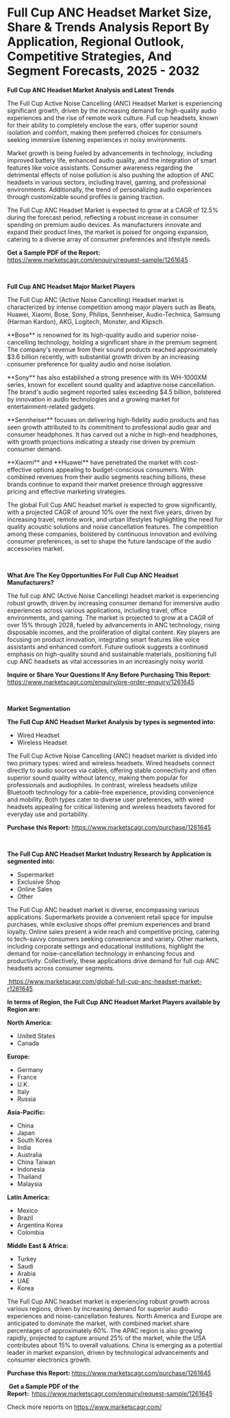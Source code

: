 <p><h1>Full Cup ANC Headset Market Size, Share & Trends Analysis Report By Application, Regional Outlook, Competitive Strategies, And Segment Forecasts, 2025 - 2032</h1></p><p><strong>Full Cup ANC Headset Market Analysis and Latest Trends</strong></p>
<p><p>The Full Cup Active Noise Cancelling (ANC) Headset Market is experiencing significant growth, driven by the increasing demand for high-quality audio experiences and the rise of remote work culture. Full cup headsets, known for their ability to completely enclose the ears, offer superior sound isolation and comfort, making them preferred choices for consumers seeking immersive listening experiences in noisy environments.</p><p>Market growth is being fueled by advancements in technology, including improved battery life, enhanced audio quality, and the integration of smart features like voice assistants. Consumer awareness regarding the detrimental effects of noise pollution is also pushing the adoption of ANC headsets in various sectors, including travel, gaming, and professional environments. Additionally, the trend of personalizing audio experiences through customizable sound profiles is gaining traction.</p><p>The Full Cup ANC Headset Market is expected to grow at a CAGR of 12.5% during the forecast period, reflecting a robust increase in consumer spending on premium audio devices. As manufacturers innovate and expand their product lines, the market is poised for ongoing expansion, catering to a diverse array of consumer preferences and lifestyle needs.</p></p>
<p><strong>Get a Sample PDF of the Report:&nbsp;</strong> <a href="https://www.marketscagr.com/enquiry/request-sample/1261645?utm_campaign=1950&utm_medium=2&utm_source=Github&utm_content=ia&utm_term=05042025&utm_id=full-cup-anc-headset">https://www.marketscagr.com/enquiry/request-sample/1261645</a></p>
<p>&nbsp;</p>
<p><strong>Full Cup ANC Headset Major Market Players</strong></p>
<p><p>The Full Cup ANC (Active Noise Cancelling) Headset market is characterized by intense competition among major players such as Beats, Huawei, Xiaomi, Bose, Sony, Philips, Sennheiser, Audio-Technica, Samsung (Harman Kardon), AKG, Logitech, Monster, and Klipsch. </p><p>**Bose** is renowned for its high-quality audio and superior noise-cancelling technology, holding a significant share in the premium segment. The company's revenue from their sound products reached approximately $3.6 billion recently, with substantial growth driven by an increasing consumer preference for quality audio and noise isolation.</p><p>**Sony** has also established a strong presence with its WH-1000XM series, known for excellent sound quality and adaptive noise cancellation. The brand's audio segment reported sales exceeding $4.5 billion, bolstered by innovation in audio technologies and a growing market for entertainment-related gadgets.</p><p>**Sennheiser** focuses on delivering high-fidelity audio products and has seen growth attributed to its commitment to professional audio gear and consumer headphones. It has carved out a niche in high-end headphones, with growth projections indicating a steady rise driven by premium consumer demand.</p><p>**Xiaomi** and **Huawei** have penetrated the market with cost-effective options appealing to budget-conscious consumers. With combined revenues from their audio segments reaching billions, these brands continue to expand their market presence through aggressive pricing and effective marketing strategies.</p><p>The global Full Cup ANC headset market is expected to grow significantly, with a projected CAGR of around 10% over the next five years, driven by increasing travel, remote work, and urban lifestyles highlighting the need for quality acoustic solutions and noise cancellation features. The competition among these companies, bolstered by continuous innovation and evolving consumer preferences, is set to shape the future landscape of the audio accessories market.</p></p>
<p>&nbsp;</p>
<p><strong>What Are The Key Opportunities For Full Cup ANC Headset Manufacturers?</strong></p>
<p><p>The full cup ANC (Active Noise Cancelling) headset market is experiencing robust growth, driven by increasing consumer demand for immersive audio experiences across various applications, including travel, office environments, and gaming. The market is projected to grow at a CAGR of over 15% through 2028, fueled by advancements in ANC technology, rising disposable incomes, and the proliferation of digital content. Key players are focusing on product innovation, integrating smart features like voice assistants and enhanced comfort. Future outlook suggests a continued emphasis on high-quality sound and sustainable materials, positioning full cup ANC headsets as vital accessories in an increasingly noisy world.</p></p>
<p><strong>Inquire or Share Your Questions If Any Before Purchasing This Report:</strong> <a href="https://www.marketscagr.com/enquiry/pre-order-enquiry/1261645?utm_campaign=1950&utm_medium=2&utm_source=Github&utm_content=ia&utm_term=05042025&utm_id=full-cup-anc-headset">https://www.marketscagr.com/enquiry/pre-order-enquiry/1261645</a></p>
<p>&nbsp;</p>
<p><strong>Market Segmentation</strong></p>
<p><strong>The Full Cup ANC Headset Market Analysis by types is segmented into:</strong></p>
<p><ul><li>Wired Headset</li><li>Wireless Headset</li></ul></p>
<p><p>The Full Cup Active Noise Cancelling (ANC) headset market is divided into two primary types: wired and wireless headsets. Wired headsets connect directly to audio sources via cables, offering stable connectivity and often superior sound quality without latency, making them popular for professionals and audiophiles. In contrast, wireless headsets utilize Bluetooth technology for a cable-free experience, providing convenience and mobility. Both types cater to diverse user preferences, with wired headsets appealing for critical listening and wireless headsets favored for everyday use and portability.</p></p>
<p><strong>Purchase this Report:&nbsp;</strong><a href="https://www.marketscagr.com/purchase/1261645?utm_campaign=1950&utm_medium=2&utm_source=Github&utm_content=ia&utm_term=05042025&utm_id=full-cup-anc-headset">https://www.marketscagr.com/purchase/1261645</a></p>
<p>&nbsp;</p>
<p><strong>The Full Cup ANC Headset Market Industry Research by Application is segmented into:</strong></p>
<p><ul><li>Supermarket</li><li>Exclusive Shop</li><li>Online Sales</li><li>Other</li></ul></p>
<p><p>The Full Cup ANC headset market is diverse, encompassing various applications. Supermarkets provide a convenient retail space for impulse purchases, while exclusive shops offer premium experiences and brand loyalty. Online sales present a wide reach and competitive pricing, catering to tech-savvy consumers seeking convenience and variety. Other markets, including corporate settings and educational institutions, highlight the demand for noise-cancellation technology in enhancing focus and productivity. Collectively, these applications drive demand for full cup ANC headsets across consumer segments.</p></p>
<p><a href="https://www.marketscagr.com/global-full-cup-anc-headset-market-r1261645?utm_campaign=1950&utm_medium=2&utm_source=Github&utm_content=ia&utm_term=05042025&utm_id=full-cup-anc-headset">&nbsp;https://www.marketscagr.com/global-full-cup-anc-headset-market-r1261645</a></p>
<p><strong>In terms of Region, the Full Cup ANC Headset Market Players available by Region are:</strong></p>
<p>
    <p> <strong> North America: </strong>
        <ul>
            <li>United States</li>
            <li>Canada</li>
        </ul>
        </p> 
    <p> <strong> Europe: </strong>
        <ul>
            <li>Germany</li>
            <li>France</li>
            <li>U.K.</li>
            <li>Italy</li>
            <li>Russia</li>
        </ul>
        </p> 
    <p> <strong> Asia-Pacific: </strong>
        <ul>
            <li>China</li>
            <li>Japan</li>
            <li>South Korea</li>
            <li>India</li>
            <li>Australia</li>
            <li>China Taiwan</li>
            <li>Indonesia</li>
            <li>Thailand</li>
            <li>Malaysia</li>
        </ul>
        </p> 
    <p> <strong> Latin America: </strong>
        <ul>
            <li>Mexico</li>
            <li>Brazil</li>
            <li>Argentina Korea</li>
            <li>Colombia</li>
        </ul>
        </p> 
    <p> <strong> Middle East & Africa: </strong>
        <ul>
            <li>Turkey</li>
            <li>Saudi</li>
            <li>Arabia</li>
            <li>UAE</li>
            <li>Korea</li>
        </ul>
    </p>
    </p>
<p><p>The Full Cup ANC headset market is experiencing robust growth across various regions, driven by increasing demand for superior audio experiences and noise-cancellation features. North America and Europe are anticipated to dominate the market, with combined market share percentages of approximately 60%. The APAC region is also growing rapidly, projected to capture around 25% of the market, while the USA contributes about 15% to overall valuations. China is emerging as a potential leader in market expansion, driven by technological advancements and consumer electronics growth.</p></p>
<p><strong>Purchase this Report: </strong><a href="https://www.marketscagr.com/purchase/1261645?utm_campaign=1950&utm_medium=2&utm_source=Github&utm_content=ia&utm_term=05042025&utm_id=full-cup-anc-headset">https://www.marketscagr.com/purchase/1261645</a></p>
<p>&nbsp;<strong>Get a Sample PDF of the Report:&nbsp;&nbsp;</strong><a href="https://www.marketscagr.com/enquiry/request-sample/1261645?utm_campaign=1950&utm_medium=2&utm_source=Github&utm_content=ia&utm_term=05042025&utm_id=full-cup-anc-headset">https://www.marketscagr.com/enquiry/request-sample/1261645</a></p>
<p><strong></strong></p>
<p>Check more reports on <a href="https://www.marketscagr.com/?utm_campaign=1950&utm_medium=2&utm_source=Github&utm_content=ia&utm_term=05042025&utm_id=full-cup-anc-headset">https://www.marketscagr.com/</a></p>